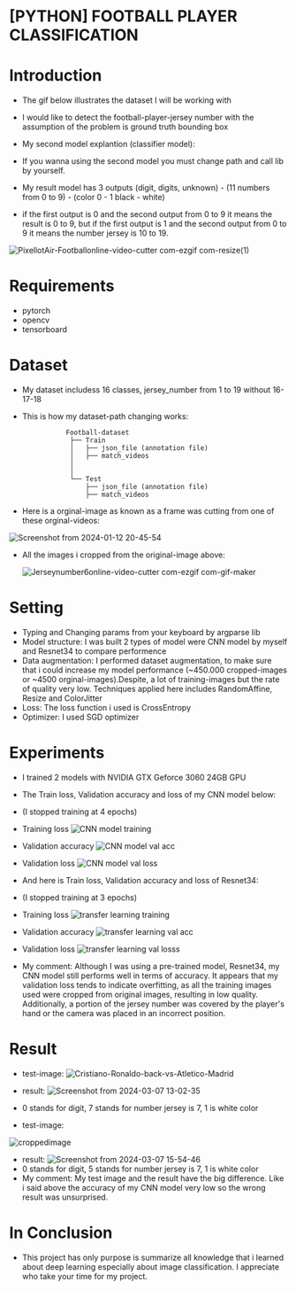 # [PYTHON] FOOTBALL PLAYER CLASSIFICATION

# Introduction
- The gif below illustrates the dataset I will be working with
- I would like to detect the football-player-jersey number with the assumption of the problem is ground truth bounding box

- My second model explantion (classifier model):

- If you wanna using the second model you must change path and call lib by yourself.
- My result model has 3 outputs (digit, digits, unknown) - (11 numbers from 0 to 9) - (color 0 - 1 black - white)
- if the first output is 0 and the second output from 0 to 9 it means the result is 0 to 9, but if the first output is 1 and the second output from 0 to 9 it means the number jersey is 10 to 19.

![PixellotAir-Footballonline-video-cutter com-ezgif com-resize(1)](https://github.com/TranThanhTuan2509/football-player-classification/assets/119112296/4cad3d45-8b67-462b-a9c0-fd924cddc50c)

# Requirements
- pytorch
- opencv
- tensorboard

# Dataset
- My dataset includess 16 classes, jersey_number from 1 to 19 without 16-17-18
- This is how my dataset-path changing works:

                 Football-dataset
                  ├── Train
                  │   ├── json_file (annotation file)  
                  │   ├── match_videos
                  │
                  │
                  └── Test
                      ├── json_file (annotation file) 
                      ├── match_videos

- Here is a orginal-image as known as a frame was cutting from one of these orginal-videos:

![Screenshot from 2024-01-12 20-45-54](https://github.com/TranThanhTuan2509/football-player-classification/assets/119112296/6ad6cf7c-921b-44eb-8135-d197e4a81245)

- All the images i cropped from the original-image above:

     ![Jerseynumber6online-video-cutter com-ezgif com-gif-maker](https://github.com/TranThanhTuan2509/football-player-classification/assets/119112296/b98c3b0e-8b0c-4353-8d79-a6b1dd75790d)

# Setting
- Typing and Changing params from your keyboard by argparse lib
- Model structure: I was built 2 types of model were CNN model by myself and Resnet34 to compare performence
- Data augmentation: I performed dataset augmentation, to make sure that i could increase my model performance (~450.000 cropped-images or ~4500 orginal-images).Despite, a lot of training-images but the rate of quality very low. Techniques applied here includes RandomAffine, Resize and ColorJitter
- Loss: The loss function i used is CrossEntropy
- Optimizer: I used SGD optimizer

# Experiments
- I trained 2 models with NVIDIA GTX Geforce 3060 24GB GPU
- The Train loss, Validation accuracy and loss of my CNN model below:
- (I stopped training at 4 epochs)
- Training loss
![CNN model training](https://github.com/TranThanhTuan2509/football-player-classification/assets/119112296/179965fd-b36e-484d-9d66-01b30945f9db)
- Validation accuracy
![CNN model val acc](https://github.com/TranThanhTuan2509/football-player-classification/assets/119112296/75230d66-ddb7-4494-aa54-277f1d0b18c5)
- Validation loss
![CNN model val loss](https://github.com/TranThanhTuan2509/football-player-classification/assets/119112296/65cb43bb-b399-4f7b-8562-3aa05a6c7753)

- And here is Train loss, Validation accuracy and loss of Resnet34:
- (I stopped training at 3 epochs)
- Training loss
![transfer learning training](https://github.com/TranThanhTuan2509/football-player-classification/assets/119112296/02603321-fdb6-42f3-b39e-bf9953f727c3)
- Validation accuracy
![transfer learning val acc](https://github.com/TranThanhTuan2509/football-player-classification/assets/119112296/3cfef884-c75b-49c8-8202-e4cdf69b6dbd)
- Validation loss
![transfer learning val losss](https://github.com/TranThanhTuan2509/football-player-classification/assets/119112296/ebd2ac1e-d029-4e8a-9623-f3f438a5f002)

- My comment: Although I was using a pre-trained model, Resnet34, my CNN model still performs well in terms of accuracy. It appears that my validation loss tends to indicate overfitting, as all the training images used were cropped from original images, resulting in low quality. Additionally, a portion of the jersey number was covered by the player's hand or the camera was placed in an incorrect position.

# Result
- test-image:
![Cristiano-Ronaldo-back-vs-Atletico-Madrid](https://github.com/TranThanhTuan2509/football-player-classification/assets/119112296/53bb1f10-9b27-4698-8a80-6434fa883300)

- result:
![Screenshot from 2024-03-07 13-02-35](https://github.com/TranThanhTuan2509/football-player-classification/assets/119112296/f91cd8bf-0ac4-4194-abb0-bbd20dae276a)
- 0 stands for digit, 7 stands for number jersey is 7, 1 is white color
- test-image:

![croppedimage](https://github.com/TranThanhTuan2509/football-player-classification/assets/119112296/b92f3be8-a2e1-4777-a153-5c1654329bb7)

- result:
![Screenshot from 2024-03-07 15-54-46](https://github.com/TranThanhTuan2509/football-player-classification/assets/119112296/5374af9b-987c-4fdf-93dc-ce863cc21d3e)
- 0 stands for digit, 5 stands for number jersey is 7, 1 is white color
- My comment: My test image and the result have the big difference. Like i said above the accuracy of my CNN model very low so the wrong result was unsurprised.

# In Conclusion

- This project has only purpose is summarize all knowledge that i learned about deep learning especially about image classification. I appreciate who take your time for my project.


